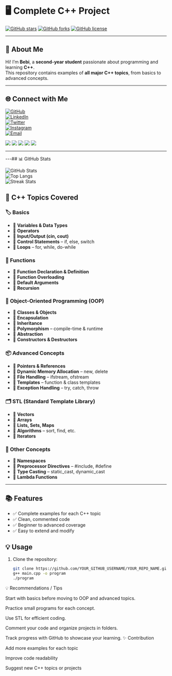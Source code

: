 # 🖥️ Complete C++ Project

[![GitHub stars](https://img.shields.io/github/stars/YOUR_GITHUB_USERNAME/YOUR_REPO_NAME?style=social)](https://github.com/YOUR_GITHUB_USERNAME/YOUR_REPO_NAME/stargazers)
[![GitHub forks](https://img.shields.io/github/forks/YOUR_GITHUB_USERNAME/YOUR_REPO_NAME?style=social)](https://github.com/YOUR_GITHUB_USERNAME/YOUR_REPO_NAME/network)
[![GitHub license](https://img.shields.io/github/license/YOUR_GITHUB_USERNAME/YOUR_REPO_NAME)](https://github.com/YOUR_GITHUB_USERNAME/YOUR_REPO_NAME/blob/main/LICENSE)

---

## 👋 About Me
Hi! I’m **Bebi**, a **second-year student** passionate about programming and learning **C++**.  
This repository contains examples of **all major C++ topics**, from basics to advanced concepts.  

---

## 🌐 Connect with Me

[![GitHub](https://img.shields.io/badge/GitHub-%2312100E?style=for-the-badge&logo=github&logoColor=white)](https://github.com/bebi)  
[![LinkedIn](https://img.shields.io/badge/LinkedIn-%230077B5?style=for-the-badge&logo=linkedin&logoColor=white)](https://linkedin.com/in/bebi)  
[![Twitter](https://img.shields.io/badge/Twitter-%231DA1F2?style=for-the-badge&logo=twitter&logoColor=white)](https://twitter.com/bebi)  
[![Instagram](https://img.shields.io/badge/Instagram-%23E4405F?style=for-the-badge&logo=instagram&logoColor=white)](https://instagram.com/bebi)  
[![Email](https://img.shields.io/badge/Email-%23D44638?style=for-the-badge&logo=gmail&logoColor=white)](mailto:bebi@example.com)  
<p> 
<img src="https://img.shields.io/badge/C-00599C?style=for-the-badge&logo=c&logoColor=white"/>
<img src="https://img.shields.io/badge/C++-004488?style=for-the-badge&logo=cplusplus&logoColor=white"/>
<img src="https://img.shields.io/badge/GitHub-181717?style=for-the-badge&logo=github&logoColor=white"/>
<img src="https://img.shields.io/badge/VS%20Code-007ACC?style=for-the-badge&logo=visual-studio-code&logoColor=white"/>
<img src="https://img.shields.io/badge/Linux-333333?style=for-the-badge&logo=linux&logoColor=yellow"/>
</p>

---


---## 📊 GitHub Stats  

![GitHub Stats](https://github-readme-stats.vercel.app/api?username=bebi7349-dot&show_icons=true&theme=radical)  
![Top Langs](https://github-readme-stats.vercel.app/api/top-langs/?username=bebi7349-dot&layout=compact&theme=radical)  
![Streak Stats](https://streak-stats.demolab.com/?user=bebi7349-dot&theme=radical)  

## 🚀 C++ Topics Covered

### 🏷️ Basics
- 🔹 **Variables & Data Types**  
- 🔹 **Operators**  
- 🔹 **Input/Output (cin, cout)**  
- 🔹 **Control Statements** – if, else, switch  
- 🔹 **Loops** – for, while, do-while  

### 🧩 Functions
- 🔹 **Function Declaration & Definition**  
- 🔹 **Function Overloading**  
- 🔹 **Default Arguments**  
- 🔹 **Recursion**  

### 🧬 Object-Oriented Programming (OOP)
- 🔹 **Classes & Objects**  
- 🔹 **Encapsulation**  
- 🔹 **Inheritance**  
- 🔹 **Polymorphism** – compile-time & runtime  
- 🔹 **Abstraction**  
- 🔹 **Constructors & Destructors**  

### 📦 Advanced Concepts
- 🔹 **Pointers & References**  
- 🔹 **Dynamic Memory Allocation** – new, delete  
- 🔹 **File Handling** – ifstream, ofstream  
- 🔹 **Templates** – function & class templates  
- 🔹 **Exception Handling** – try, catch, throw  

### 🗂️ STL (Standard Template Library)
- 🔹 **Vectors**  
- 🔹 **Arrays**  
- 🔹 **Lists, Sets, Maps**  
- 🔹 **Algorithms** – sort, find, etc.  
- 🔹 **Iterators**  

### 🔄 Other Concepts
- 🔹 **Namespaces**  
- 🔹 **Preprocessor Directives** – #include, #define  
- 🔹 **Type Casting** – static_cast, dynamic_cast  
- 🔹 **Lambda Functions**  

---

## 📚 Features
- ✅ Complete examples for each C++ topic  
- ✅ Clean, commented code  
- ✅ Beginner to advanced coverage  
- ✅ Easy to extend and modify  

## 💡 Usage
1. Clone the repository:
   ```bash
   git clone https://github.com/YOUR_GITHUB_USERNAME/YOUR_REPO_NAME.git
   g++ main.cpp -o program
   ./program
💡 Recommendations / Tips

Start with basics before moving to OOP and advanced topics.

Practice small programs for each concept.

Use STL for efficient coding.

Comment your code and organize projects in folders.

Track progress with GitHub to showcase your learning.
✨ Contribution

Add more examples for each topic

Improve code readability

Suggest new C++ topics or projects

